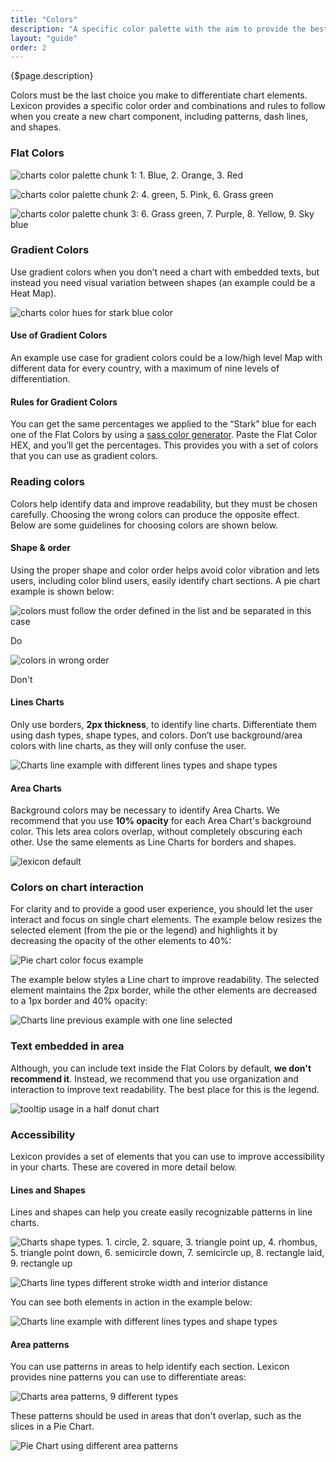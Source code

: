 ```yaml
---
title: "Colors"
description: "A specific color palette with the aim to provide the best charts user experience."
layout: "guide"
order: 2
---
```


<div class="page-description">{$page.description}</div>

Colors must be the last choice you make to differentiate chart elements. Lexicon provides a specific color order and combinations and rules to follow when you create a new chart component, including patterns, dash lines, and shapes.

### Flat Colors

![charts color palette chunk 1: 1. Blue, 2. Orange, 3. Red](../../../images/ColorCharts1.jpg)

![charts color palette chunk 2: 4. green, 5. Pink, 6. Grass green](../../../images/ColorCharts2.jpg)

![charts color palette chunk 3: 6. Grass green, 7. Purple, 8. Yellow, 9. Sky blue](../../../images/ColorCharts3.jpg)


### Gradient Colors
Use gradient colors when you don’t need a chart with embedded texts, but instead you need visual variation between shapes (an example could be a Heat Map). 

![charts color hues for stark blue color](../../../images/ChartColorStarkVariation.jpg)

#### Use of Gradient Colors
An example use case for gradient colors could be a low/high level Map with different data for every country, with a maximum of nine levels of differentiation.

#### Rules for Gradient Colors
You can get the same percentages we applied to the “Stark” blue for each one of the Flat Colors by using a [sass color generator](http://scg.ar-ch.org/). Paste the Flat Color HEX, and you’ll get the percentages. This provides you with a set of colors that you can use as gradient colors.

### Reading colors

Colors help identify data and improve readability, but they must be chosen carefully. Choosing the wrong colors can produce the opposite effect. Below are some guidelines for choosing colors are shown below.

#### Shape & order
Using the proper shape and color order helps avoid color vibration and lets users, including color blind users, easily identify chart sections. A pie chart example is shown below:  

<div class="row">
	<div class="dodont col-lg">
		<img class="do" src="../../../images/ChartShapeOrderRight.png" alt="colors must follow the order defined in the list and be separated in this case">
		<p class="do">Do</p>
	</div>
	<div class="dodont col-lg">
		<img class="dont" src="../../../images/ChartShapeOrderWrong.png" alt="colors in wrong order">
		<p class="dont">Don't</p>
	</div>
</div>

#### Lines Charts
Only use borders, **2px thickness**, to identify line charts. Differentiate them using dash types, shape types, and colors. Don’t use background/area colors with line charts, as they will only confuse the user. 

![Charts line example with different lines types and shape types](../../../images/ChartLineAndShapeExample1.png)

#### Area Charts
Background colors may be necessary to identify Area Charts. We recommend that you use **10% opacity** for each Area Chart's background color. This lets area colors overlap, without completely obscuring each other. Use the same elements as Line Charts for borders and shapes. 

![lexicon default](../../../images/ChartColorAreas.png)

### Colors on chart interaction

For clarity and to provide a good user experience, you should let the user interact and focus on single chart elements. The example below resizes the selected element (from the pie or the legend) and highlights it by decreasing the opacity of the other elements to 40%:

![Pie chart color focus example](../../../images/ChartColorFocus.png)

The example below styles a Line chart to improve readability. The selected element maintains the 2px border, while the other elements are decreased to a 1px border and 40% opacity:

![Charts line previous example with one line selected](../../../images/ChartLineAndShapeExample2.png)


### Text embedded in area

Although, you can include text inside the Flat Colors by default, **we don't recommend it**. Instead, we recommend that you use organization and interaction to improve text readability. The best place for this is the legend.

![tooltip usage in a half donut chart](../../../images/ChartBubbleExample.png)


### Accessibility

Lexicon provides a set of elements that you can use to improve accessibility in your charts. These are covered in more detail below. 

#### Lines and Shapes

Lines and shapes can help you create easily recognizable patterns in line charts.

![Charts shape types. 1. circle, 2. square, 3. triangle point up, 4. rhombus, 5. triangle point down, 6. semicircle down, 7. semicircle up, 8. rectangle laid, 9. rectangle up](../../../images/ChartsShapeTypes.png)

![Charts line types different stroke width and interior distance](../../../images/ChartsLineTypes.png)

You can see both elements in action in the example below:

![Charts line example with different lines types and shape types](../../../images/ChartLineAndShapeExample1.png)

#### Area patterns

You can use patterns in areas to help identify each section. Lexicon provides nine patterns you can use to differentiate areas:

![Charts area patterns, 9 different types](../../../images/ChartsAreaPattern.png)

These patterns should be used in areas that don't overlap, such as the slices in a Pie Chart.

![Pie Chart using different area patterns](../../../images/ChartAreaPatternExample.png)